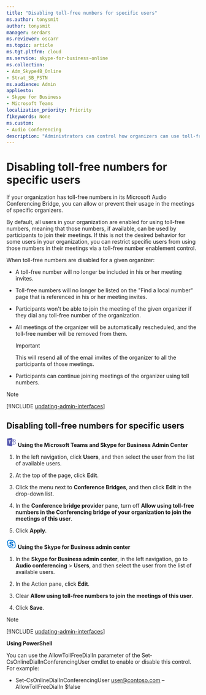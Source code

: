 ```yaml
---
title: "Disabling toll-free numbers for specific users"
ms.author: tonysmit
author: tonysmit
manager: serdars
ms.reviewer: oscarr
ms.topic: article
ms.tgt.pltfrm: cloud
ms.service: skype-for-business-online
ms.collection: 
- Adm_Skype4B_Online
- Strat_SB_PSTN
ms.audience: Admin
appliesto:
- Skype for Business 
- Microsoft Teams
localization_priority: Priority
f1keywords: None
ms.custom:
- Audio Conferencing
description: "Administrators can control how organizers can use toll-free numbers for their meetings." 
---
```


# Disabling toll-free numbers for specific users

If your organization has toll-free numbers in its Microsoft Audio Conferencing Bridge, you can allow or prevent their usage in the meetings of specific organizers.  

By default, all users in your organization are enabled for using toll-free numbers, meaning that those numbers, if available, can be used by participants to join their meetings. If this is not the desired behavior for some users in your organization, you can restrict specific users from using those numbers in their meetings via a toll-free number enablement control. 

When toll-free numbers are disabled for a given organizer: 
 - A toll-free number will no longer be included in his or her meeting invites. 
 - Toll-free numbers will no longer be listed on the "Find a local number" page that is referenced in his or her meeting invites. 
 - Participants won't be able to join the meeting of the given organizer if they dial any toll-free number of the organization. 
 - All meetings of the organizer will be automatically rescheduled, and the toll-free number will be removed from them.  

    > [!IMPORTANT]
    > This will resend all of the email invites of the organizer to all the participants of those meetings. 

 - Participants can continue joining meetings of the organizer using toll numbers. 

> [!NOTE]
> [!INCLUDE [updating-admin-interfaces](../includes/updating-admin-interfaces.md)]

## Disabling toll-free numbers for specific users 

![teams-logo-30x30.png](../images/teams-logo-30x30.png) **Using the Microsoft Teams and Skype for Business Admin Center**

1. In the left navigation, click **Users**, and then select the user from the list of available users.

2. At the top of the page, click **Edit**.

3. Click the menu next to **Conference Bridges**, and then click **Edit** in the drop-down list.

4. In the **Conference bridge provider** pane, turn off **Allow using toll-free numbers in the Conferencing bridge of your organization to join the meetings of this user**. 

5. Click **Apply.** 

![sfb-logo-30x30.png](../images/sfb-logo-30x30.png) **Using the Skype for Business admin center**

1. In the **Skype for Business admin center**, in the left navigation, go to **Audio conferencing** > **Users**, and then select the user from the list of available users. 

2. In the Action pane, click **Edit**. 

3. Clear **Allow using toll-free numbers to join the meetings of this user**. 
 
4. Click **Save**. 
 
> [!Note]
> [!INCLUDE [updating-admin-interfaces](../includes/updating-admin-interfaces.md)]
 
**Using PowerShell**  

You can use the AllowTollFreeDialIn parameter of the Set-CsOnlineDialInConferencingUser cmdlet to enable or disable this control. For example: 

 - Set-CsOnlineDialInConferencingUser user@contoso.com – AllowTollFreeDialIn $false
